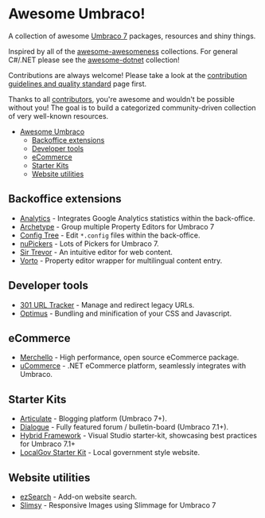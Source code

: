 # Awesome Umbraco!

A collection of awesome [Umbraco 7](http://umbraco.com/) packages, resources and shiny things.

Inspired by all of the [awesome-awesomeness](https://github.com/bayandin/awesome-awesomeness) collections. For general C#/.NET please see the [awesome-dotnet](https://github.com/quozd/awesome-dotnet/) collection!

Contributions are always welcome! Please take a look at the [contribution guidelines and quality standard](https://github.com/leekelleher/awesome-umbraco/blob/master/CONTRIBUTING.md) page first.

Thanks to all [contributors](https://github.com/leekelleher/awesome-umbraco/graphs/contributors), you're awesome and wouldn't be possible without you! The goal is to build a categorized community-driven collection of very well-known resources.

* [Awesome Umbraco](#awesome-umbraco)
  * [Backoffice extensions](#backoffice-extensions)
  * [Developer tools](#developer-tools)
  * [eCommerce](#ecommerce)
  * [Starter Kits](#starter-kits)
  * [Website utilities](#website-utilities)


## Backoffice extensions

* [Analytics](http://our.umbraco.org/projects/backoffice-extensions/analytics) - Integrates Google Analytics statistics within the back-office.
* [Archetype](http://our.umbraco.org/projects/backoffice-extensions/archetype) - Group multiple Property Editors for Umbraco 7 
* [Config Tree](http://our.umbraco.org/projects/developer-tools/config-tree) - Edit `*.config` files within the back-office.
* [nuPickers](http://our.umbraco.org/projects/backoffice-extensions/nupickers) - Lots of Pickers for Umbraco 7.
* [Sir Trevor](http://our.umbraco.org/projects/backoffice-extensions/sir-trevor) - An intuitive editor for web content.
* [Vorto](http://our.umbraco.org/projects/backoffice-extensions/vorto) - Property editor wrapper for multilingual content entry.

## Developer tools

* [301 URL Tracker](http://our.umbraco.org/projects/developer-tools/301-url-tracker) - Manage and redirect legacy URLs.
* [Optimus](http://our.umbraco.org/projects/developer-tools/optimus) - Bundling and minification of your CSS and Javascript.

## eCommerce

* [Merchello](http://www.merchello.com/) - High performance, open source eCommerce package.
* [uCommerce](http://www.ucommerce.net/) - .NET eCommerce platform, seamlessly integrates with Umbraco.

## Starter Kits

* [Articulate](http://our.umbraco.org/projects/starter-kits/articulate) - Blogging platform (Umbraco 7+).
* [Dialogue](http://our.umbraco.org/projects/collaboration/dialogue) -  Fully featured forum / bulletin-board (Umbraco 7.1+).
* [Hybrid Framework](http://our.umbraco.org/projects/developer-tools/hybrid-framework-for-umbraco-v7) - Visual Studio starter-kit, showcasing best practices for Umbraco 7.1+
* [LocalGov Starter Kit](http://our.umbraco.org/projects/starter-kits/localgov-starter-kit) - Local government style website.

## Website utilities

* [ezSearch](http://our.umbraco.org/projects/website-utilities/ezsearch) - Add-on website search.
* [Slimsy](http://our.umbraco.org/projects/website-utilities/slimsy) - Responsive Images using Slimmage for Umbraco 7
